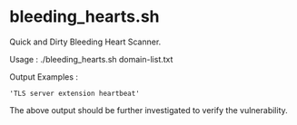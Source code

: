 bleeding_hearts.sh
==============

Quick and Dirty Bleeding Heart Scanner.

Usage :
./bleeding_hearts.sh domain-list.txt


Output Examples :

    'TLS server extension heartbeat' 

The above output should be further investigated to verify the vulnerability.
    

